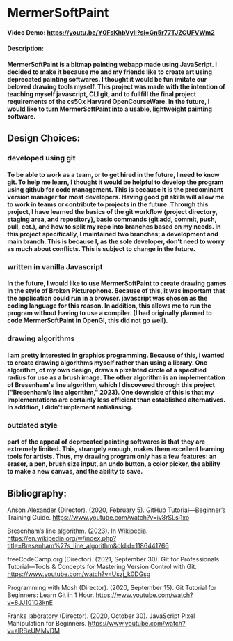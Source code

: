 # MermerSoftPaint
#### Video Demo:  https://youtu.be/Y0FsKhbVylI?si=Gn5r77TJZCUFVWm2
#### Description:
#### MermerSoftPaint is a bitmap painting webapp made using JavaScript. I decided to make it because me and my friends like to create art using deprecated painting softwares. I thought it would be fun imitate our beloved drawing tools myself. This project was made with the intention of teaching myself javascript, CLI git, and to fullfill the final project requirements of the cs50x Harvard OpenCourseWare. In the future, I would like to turn MermerSoftPaint into a usable, lightweight painting software.
## Design Choices:
### developed using git
#### To be able to work as a team, or to get hired in the future, I need to know git. To help me learn, I thought it would be helpful to develop the program using github for code management. This is because it is the predominant version manager for most developers. Having good git skills will allow me to work in teams or contribute to projects in the future. Through this project, I have learned the basics of the git workflow (project directory, staging area, and repository), basic commands (git add, commit, push, pull, ect.), and how to split my repo into branches based on my needs. In this project specifically, I maintained two branches; a development and main branch. This is because I, as the sole developer, don't need to worry as much about conflicts. This is subject to change in the future.
### written in vanilla Javascript
#### In the future, I would like to use MermerSoftPaint to create drawing games in the style of Broken Picturephone. Because of this, it was important that the application could run in a browser. javascript was chosen as the coding language for this reason. In addition, this allows me to run the program without having to use a compiler. (I had originally planned to code MermerSoftPaint in OpenGl, this did not go well).
### drawing algorithms
#### I am pretty interested in graphics programming. Because of this, i wanted to create drawing algorithms myself rather than using a library. One algorithm, of my own design, draws a pixelated circle of a specified radius for use as a brush image. The other algorithm is an implementation of Bresenham's line algorithm, which I discovered through this project ("Bresenham’s line algorithm," 2023). One downside of this is that my implementations are certainly less efficient than established alternatives. In addition, I didn't implement antialiasing.
### outdated style
#### part of the appeal of deprecated painting softwares is that they are extremely limited. This, strangely enough, makes them excellent learning tools for artists. Thus, my drawing program only has a few features: an eraser, a pen, brush size input, an undo button, a color picker, the ability to make a new canvas, and the ability to save.

## Bibliography:

Anson Alexander (Director). (2020, February 5). GitHub Tutorial—Beginner’s Training Guide. https://www.youtube.com/watch?v=iv8rSLsi1xo

Bresenham’s line algorithm. (2023). In Wikipedia. https://en.wikipedia.org/w/index.php?title=Bresenham%27s_line_algorithm&oldid=1186441766

freeCodeCamp.org (Director). (2021, September 30). Git for Professionals Tutorial—Tools & Concepts for Mastering Version Control with Git. https://www.youtube.com/watch?v=Uszj_k0DGsg

Programming with Mosh (Director). (2020, September 15). Git Tutorial for Beginners: Learn Git in 1 Hour. https://www.youtube.com/watch?v=8JJ101D3knE

Franks laboratory (Director). (2020, October 30). JavaScript Pixel Manipulation for Beginners. https://www.youtube.com/watch?v=alRBeUMMvDM



